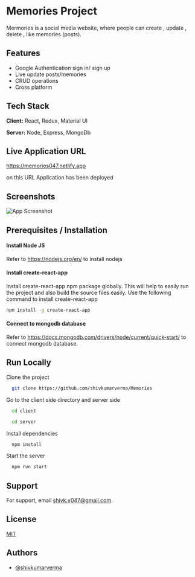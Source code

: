 
# Memories Project

Mermories is a social media website, where people can create , update , delete , like memories (posts).



## Features

- Google Authentication sign in/ sign up
- Live update posts/memories
- CRUD operations
- Cross platform


## Tech Stack

**Client:** React, Redux, Material UI

**Server:** Node, Express, MongoDb


## Live Application URL

https://memories047.netlify.app

on this URL Application has been deployed
## Screenshots

![App Screenshot](https://lh3.google.com/u/1/d/113OSz1gqoXm12AN7liV2rzBZAfaGz8RW=w1920-h902-iv1)


## Prerequisites / Installation

#### Install Node JS

Refer to https://nodejs.org/en/ to install nodejs

#### Install create-react-app

Install create-react-app npm package globally. This will help to easily run the project and also build the source files easily. Use the following command to install create-react-app

```bash
npm install -g create-react-app

```
#### Connect to mongodb database 
 
 Refer to https://docs.mongodb.com/drivers/node/current/quick-start/ to connect mongodb database.
## Run Locally

Clone the project

```bash
  git clone https://github.com/shivkumarverma/Memories
```

Go to the client side directory and server side

```bash
  cd client
```
```bash
  cd server
```

Install dependencies

```bash
  npm install
```

Start the server

```bash
  npm run start
```



## Support

For support, email shivk.v047@gmail.com.


## License

[MIT](https://choosealicense.com/licenses/mit/)


## Authors

- [@shivkumarverma](https://github.com/shivkumarverma)

